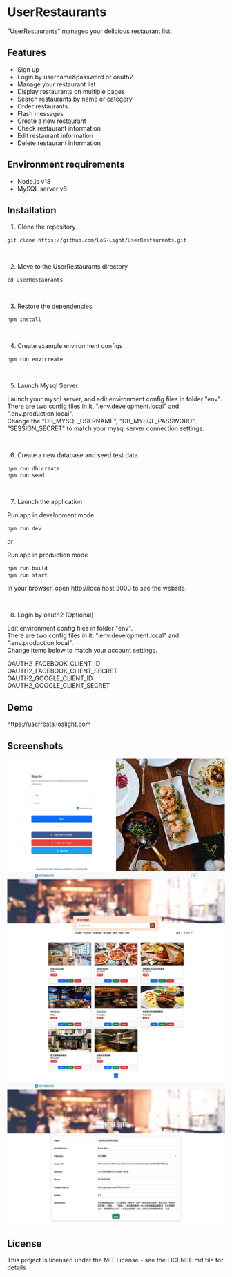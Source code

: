 # UserRestaurants

"UserRestaurants" manages your delicious restaurant list.

## Features

-   Sign up
-   Login by username&password or oauth2
-   Manage your restaurant list
-   Display restaurants on multiple pages
-   Search restaurants by name or category
-   Order restaurants
-   Flash messages
-   Create a new restaurant
-   Check restaurant information
-   Edit restaurant information
-   Delete restaurant information

## Environment requirements

-   Node.js v18
-   MySQL server v8

## Installation

1. Clone the repository

```
git clone https://github.com/LoS-Light/UserRestaurants.git
```

<br />

2. Move to the UserRestaurants directory

```
cd UserRestaurants
```

<br />

3. Restore the dependencies

```
npm install
```

<br />

4. Create example environment configs

```
npm run env:create
```

<br />

5. Launch Mysql Server

Launch your mysql server, and edit environment config files in folder "env".<br />
There are two config files in it, ".env.development.local" and ".env.production.local".<br />
Change the "DB_MYSQL_USERNAME", "DB_MYSQL_PASSWORD", "SESSION_SECRET" to match your mysql server connection settings.

<br />

6. Create a new database and seed test data.

```
npm run db:create
npm run seed
```

<br />

7. Launch the application

Run app in development mode

```
npm run dev
```

or

Run app in production mode

```
npm run build
npm run start
```

In your browser, open http://localhost:3000 to see the website.

<br />

8. Login by oauth2 (Optional)

Edit environment config files in folder "env".<br />
There are two config files in it, ".env.development.local" and ".env.production.local".<br />
Change items below to match your account settings.

OAUTH2_FACEBOOK_CLIENT_ID<br />
OAUTH2_FACEBOOK_CLIENT_SECRET<br />
OAUTH2_GOOGLE_CLIENT_ID<br />
OAUTH2_GOOGLE_CLIENT_SECRET

## Demo

https://userrests.loslight.com

## Screenshots

![image](https://github.com/LoS-Light/UserRestaurants/blob/main/screenshots/restaurants-01.jpg)
![image](https://github.com/LoS-Light/UserRestaurants/blob/main/screenshots/restaurants-02.jpg)
![image](https://github.com/LoS-Light/UserRestaurants/blob/main/screenshots/restaurants-03.jpg)

## License

This project is licensed under the MIT License - see the LICENSE.md file for details
